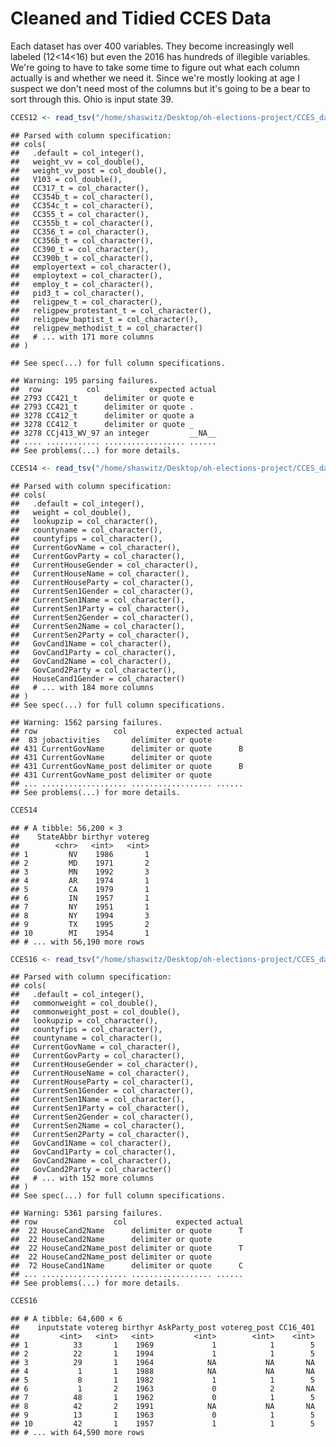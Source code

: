 Cleaned and Tidied CCES Data
================

Each dataset has over 400 variables. They become increasingly well labeled (12&lt;14&lt;16) but even the 2016 has hundreds of illegible variables. We're going to have to take some time to figure out what each column actually is and whether we need it. Since we're mostly looking at age I suspect we don't need most of the columns but it's going to be a bear to sort through this. Ohio is input state 39.

``` r
CCES12 <- read_tsv("/home/shaswitz/Desktop/oh-elections-project/CCES_data/CCES12.tab") 
```

    ## Parsed with column specification:
    ## cols(
    ##   .default = col_integer(),
    ##   weight_vv = col_double(),
    ##   weight_vv_post = col_double(),
    ##   V103 = col_double(),
    ##   CC317_t = col_character(),
    ##   CC354b_t = col_character(),
    ##   CC354c_t = col_character(),
    ##   CC355_t = col_character(),
    ##   CC355b_t = col_character(),
    ##   CC356_t = col_character(),
    ##   CC356b_t = col_character(),
    ##   CC390_t = col_character(),
    ##   CC390b_t = col_character(),
    ##   employertext = col_character(),
    ##   employtext = col_character(),
    ##   employ_t = col_character(),
    ##   pid3_t = col_character(),
    ##   religpew_t = col_character(),
    ##   religpew_protestant_t = col_character(),
    ##   religpew_baptist_t = col_character(),
    ##   religpew_methodist_t = col_character()
    ##   # ... with 171 more columns
    ## )

    ## See spec(...) for full column specifications.

    ## Warning: 195 parsing failures.
    ##  row          col           expected actual
    ## 2793 CC421_t      delimiter or quote e     
    ## 2793 CC421_t      delimiter or quote .     
    ## 3278 CC412_t      delimiter or quote a     
    ## 3278 CC412_t      delimiter or quote _     
    ## 3278 CCj413_WV_97 an integer         __NA__
    ## .... ............ .................. ......
    ## See problems(...) for more details.

``` r
CCES14 <- read_tsv("/home/shaswitz/Desktop/oh-elections-project/CCES_data/CCES14.tab") %>% subset(select = c(54, 58, 65))
```

    ## Parsed with column specification:
    ## cols(
    ##   .default = col_integer(),
    ##   weight = col_double(),
    ##   lookupzip = col_character(),
    ##   countyname = col_character(),
    ##   countyfips = col_character(),
    ##   CurrentGovName = col_character(),
    ##   CurrentGovParty = col_character(),
    ##   CurrentHouseGender = col_character(),
    ##   CurrentHouseName = col_character(),
    ##   CurrentHouseParty = col_character(),
    ##   CurrentSen1Gender = col_character(),
    ##   CurrentSen1Name = col_character(),
    ##   CurrentSen1Party = col_character(),
    ##   CurrentSen2Gender = col_character(),
    ##   CurrentSen2Name = col_character(),
    ##   CurrentSen2Party = col_character(),
    ##   GovCand1Name = col_character(),
    ##   GovCand1Party = col_character(),
    ##   GovCand2Name = col_character(),
    ##   GovCand2Party = col_character(),
    ##   HouseCand1Gender = col_character()
    ##   # ... with 184 more columns
    ## )
    ## See spec(...) for full column specifications.

    ## Warning: 1562 parsing failures.
    ## row                 col           expected actual
    ##  83 jobactivities       delimiter or quote       
    ## 431 CurrentGovName      delimiter or quote      B
    ## 431 CurrentGovName      delimiter or quote       
    ## 431 CurrentGovName_post delimiter or quote      B
    ## 431 CurrentGovName_post delimiter or quote       
    ## ... ................... .................. ......
    ## See problems(...) for more details.

``` r
CCES14
```

    ## # A tibble: 56,200 × 3
    ##    StateAbbr birthyr votereg
    ##        <chr>   <int>   <int>
    ## 1         NV    1986       1
    ## 2         MD    1971       2
    ## 3         MN    1992       3
    ## 4         AR    1974       1
    ## 5         CA    1979       1
    ## 6         IN    1957       1
    ## 7         NY    1951       1
    ## 8         NY    1994       3
    ## 9         TX    1995       2
    ## 10        MI    1954       1
    ## # ... with 56,190 more rows

``` r
CCES16 <- read_tsv("/home/shaswitz/Desktop/oh-elections-project/CCES_data/CCES16.tab") %>% select(inputstate, votereg, birthyr, AskParty_post, votereg_post, CC16_401)
```

    ## Parsed with column specification:
    ## cols(
    ##   .default = col_integer(),
    ##   commonweight = col_double(),
    ##   commonweight_post = col_double(),
    ##   lookupzip = col_character(),
    ##   countyfips = col_character(),
    ##   countyname = col_character(),
    ##   CurrentGovName = col_character(),
    ##   CurrentGovParty = col_character(),
    ##   CurrentHouseGender = col_character(),
    ##   CurrentHouseName = col_character(),
    ##   CurrentHouseParty = col_character(),
    ##   CurrentSen1Gender = col_character(),
    ##   CurrentSen1Name = col_character(),
    ##   CurrentSen1Party = col_character(),
    ##   CurrentSen2Gender = col_character(),
    ##   CurrentSen2Name = col_character(),
    ##   CurrentSen2Party = col_character(),
    ##   GovCand1Name = col_character(),
    ##   GovCand1Party = col_character(),
    ##   GovCand2Name = col_character(),
    ##   GovCand2Party = col_character()
    ##   # ... with 152 more columns
    ## )
    ## See spec(...) for full column specifications.

    ## Warning: 5361 parsing failures.
    ## row                 col           expected actual
    ##  22 HouseCand2Name      delimiter or quote      T
    ##  22 HouseCand2Name      delimiter or quote       
    ##  22 HouseCand2Name_post delimiter or quote      T
    ##  22 HouseCand2Name_post delimiter or quote       
    ##  72 HouseCand1Name      delimiter or quote      C
    ## ... ................... .................. ......
    ## See problems(...) for more details.

``` r
CCES16
```

    ## # A tibble: 64,600 × 6
    ##    inputstate votereg birthyr AskParty_post votereg_post CC16_401
    ##         <int>   <int>   <int>         <int>        <int>    <int>
    ## 1          33       1    1969             1            1        5
    ## 2          22       1    1994             1            1        5
    ## 3          29       1    1964            NA           NA       NA
    ## 4           1       1    1988            NA           NA       NA
    ## 5           8       1    1982             1            1        5
    ## 6           1       2    1963             0            2       NA
    ## 7          48       1    1962             0            1        5
    ## 8          42       2    1991            NA           NA       NA
    ## 9          13       1    1963             0            1        5
    ## 10         42       1    1957             1            1        5
    ## # ... with 64,590 more rows
